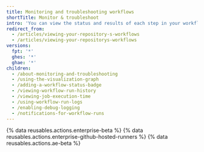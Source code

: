 ```yaml
---
title: Monitoring and troubleshooting workflows
shortTitle: Monitor & troubleshoot
intro: 'You can view the status and results of each step in your workflow, debug a failed workflow, search and download logs, and view billable job execution minutes.'
redirect_from:
  - /articles/viewing-your-repository-s-workflows
  - /articles/viewing-your-repositorys-workflows
versions:
  fpt: '*'
  ghes: '*'
  ghae: '*'
children:
  - /about-monitoring-and-troubleshooting
  - /using-the-visualization-graph
  - /adding-a-workflow-status-badge
  - /viewing-workflow-run-history
  - /viewing-job-execution-time
  - /using-workflow-run-logs
  - /enabling-debug-logging
  - /notifications-for-workflow-runs
---
```

{% data reusables.actions.enterprise-beta %}
{% data reusables.actions.enterprise-github-hosted-runners %}
{% data reusables.actions.ae-beta %}
